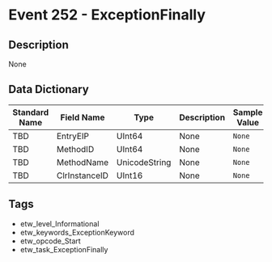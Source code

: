 # Event 252 - ExceptionFinally

## Description
None

## Data Dictionary
|Standard Name|Field Name|Type|Description|Sample Value|
|---|---|---|---|---|
|TBD|EntryEIP|UInt64|None|`None`|
|TBD|MethodID|UInt64|None|`None`|
|TBD|MethodName|UnicodeString|None|`None`|
|TBD|ClrInstanceID|UInt16|None|`None`|

## Tags
* etw_level_Informational
* etw_keywords_ExceptionKeyword
* etw_opcode_Start
* etw_task_ExceptionFinally